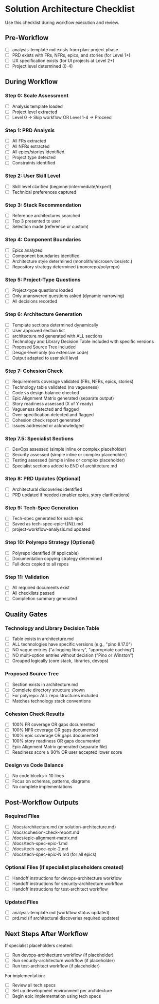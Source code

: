 # Solution Architecture Checklist

Use this checklist during workflow execution and review.

## Pre-Workflow

- [ ] analysis-template.md exists from plan-project phase
- [ ] PRD exists with FRs, NFRs, epics, and stories (for Level 1+)
- [ ] UX specification exists (for UI projects at Level 2+)
- [ ] Project level determined (0-4)

## During Workflow

### Step 0: Scale Assessment

- [ ] Analysis template loaded
- [ ] Project level extracted
- [ ] Level 0 → Skip workflow OR Level 1-4 → Proceed

### Step 1: PRD Analysis

- [ ] All FRs extracted
- [ ] All NFRs extracted
- [ ] All epics/stories identified
- [ ] Project type detected
- [ ] Constraints identified

### Step 2: User Skill Level

- [ ] Skill level clarified (beginner/intermediate/expert)
- [ ] Technical preferences captured

### Step 3: Stack Recommendation

- [ ] Reference architectures searched
- [ ] Top 3 presented to user
- [ ] Selection made (reference or custom)

### Step 4: Component Boundaries

- [ ] Epics analyzed
- [ ] Component boundaries identified
- [ ] Architecture style determined (monolith/microservices/etc.)
- [ ] Repository strategy determined (monorepo/polyrepo)

### Step 5: Project-Type Questions

- [ ] Project-type questions loaded
- [ ] Only unanswered questions asked (dynamic narrowing)
- [ ] All decisions recorded

### Step 6: Architecture Generation

- [ ] Template sections determined dynamically
- [ ] User approved section list
- [ ] architecture.md generated with ALL sections
- [ ] Technology and Library Decision Table included with specific versions
- [ ] Proposed Source Tree included
- [ ] Design-level only (no extensive code)
- [ ] Output adapted to user skill level

### Step 7: Cohesion Check

- [ ] Requirements coverage validated (FRs, NFRs, epics, stories)
- [ ] Technology table validated (no vagueness)
- [ ] Code vs design balance checked
- [ ] Epic Alignment Matrix generated (separate output)
- [ ] Story readiness assessed (X of Y ready)
- [ ] Vagueness detected and flagged
- [ ] Over-specification detected and flagged
- [ ] Cohesion check report generated
- [ ] Issues addressed or acknowledged

### Step 7.5: Specialist Sections

- [ ] DevOps assessed (simple inline or complex placeholder)
- [ ] Security assessed (simple inline or complex placeholder)
- [ ] Testing assessed (simple inline or complex placeholder)
- [ ] Specialist sections added to END of architecture.md

### Step 8: PRD Updates (Optional)

- [ ] Architectural discoveries identified
- [ ] PRD updated if needed (enabler epics, story clarifications)

### Step 9: Tech-Spec Generation

- [ ] Tech-spec generated for each epic
- [ ] Saved as tech-spec-epic-{{N}}.md
- [ ] project-workflow-analysis.md updated

### Step 10: Polyrepo Strategy (Optional)

- [ ] Polyrepo identified (if applicable)
- [ ] Documentation copying strategy determined
- [ ] Full docs copied to all repos

### Step 11: Validation

- [ ] All required documents exist
- [ ] All checklists passed
- [ ] Completion summary generated

## Quality Gates

### Technology and Library Decision Table

- [ ] Table exists in architecture.md
- [ ] ALL technologies have specific versions (e.g., "pino 8.17.0")
- [ ] NO vague entries ("a logging library", "appropriate caching")
- [ ] NO multi-option entries without decision ("Pino or Winston")
- [ ] Grouped logically (core stack, libraries, devops)

### Proposed Source Tree

- [ ] Section exists in architecture.md
- [ ] Complete directory structure shown
- [ ] For polyrepo: ALL repo structures included
- [ ] Matches technology stack conventions

### Cohesion Check Results

- [ ] 100% FR coverage OR gaps documented
- [ ] 100% NFR coverage OR gaps documented
- [ ] 100% epic coverage OR gaps documented
- [ ] 100% story readiness OR gaps documented
- [ ] Epic Alignment Matrix generated (separate file)
- [ ] Readiness score ≥ 90% OR user accepted lower score

### Design vs Code Balance

- [ ] No code blocks > 10 lines
- [ ] Focus on schemas, patterns, diagrams
- [ ] No complete implementations

## Post-Workflow Outputs

### Required Files

- [ ] /docs/architecture.md (or solution-architecture.md)
- [ ] /docs/cohesion-check-report.md
- [ ] /docs/epic-alignment-matrix.md
- [ ] /docs/tech-spec-epic-1.md
- [ ] /docs/tech-spec-epic-2.md
- [ ] /docs/tech-spec-epic-N.md (for all epics)

### Optional Files (if specialist placeholders created)

- [ ] Handoff instructions for devops-architecture workflow
- [ ] Handoff instructions for security-architecture workflow
- [ ] Handoff instructions for test-architect workflow

### Updated Files

- [ ] analysis-template.md (workflow status updated)
- [ ] prd.md (if architectural discoveries required updates)

## Next Steps After Workflow

If specialist placeholders created:

- [ ] Run devops-architecture workflow (if placeholder)
- [ ] Run security-architecture workflow (if placeholder)
- [ ] Run test-architect workflow (if placeholder)

For implementation:

- [ ] Review all tech specs
- [ ] Set up development environment per architecture
- [ ] Begin epic implementation using tech specs
